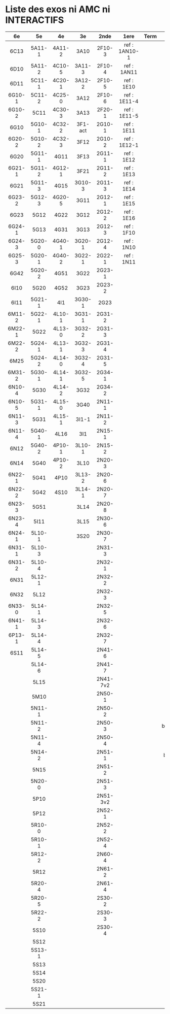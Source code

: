 # Liste des exos ni AMC ni INTERACTIFS

|6e|5e|4e|3e|2nde|1ere|Term|Reste|
|:-:|:-:|:-:|:-:|:-:|:-:|:-:|:-:|
|6C13|5A11-1|4A11-2|3A10|2F10-3|ref : 1AN10-1||MG32_3F13|
|6D10|5A11-2|4C10-5|3A11-3|2F10-4|ref : 1AN11||CM020|
|6D11|5C11-1|4C20-1|3A12-2|2F10-5|ref : 1E10||CM021|
|6G10-1|5C11-2|4C25-0|3A12|2F10-6|ref : 1E11-4||ExC100|
|6G10-2|5C11|4C30-3|3A13|2F20-1|ref : 1E11-5||HPC100|
|6G10|5G10-1|4C32-2|3F1-act|2G10-1|ref : 1E11||PEA11-1|
|6G20-2|5G10-2|4C32-3|3F12|2G10-2|ref : 1E12-1||PEA11|
|6G20|5G11-1|4G11|3F13|2G11-1|ref : 1E12||PEA12|
|6G21-1|5G11-2|4G12-1|3F21|2G11-2|ref : 1E13||PEA13|
|6G21|5G11-3|4G15|3G10-3|2G11-3|ref : 1E14||PEG20|
|6G23-2|5G12-3|4G20-5|3G11|2G12-1|ref : 1E15||PEG21|
|6G23|5G12|4G22|3G12|2G12-2|ref : 1E16||PEG22|
|6G24-1|5G13|4G31|3G13|2G12-3|ref : 1F10||PEG23|
|6G24-3|5G20-0|4G40-1|3G20-1|2G12-4|ref : 1N10||PEG24|
|6G25-3|5G20-1|4G40-2|3G22-1|2G22-1|ref : 1N11||P003|
|6G42|5G20-2|4G51|3G22|2G23-1|||P004|
|6I10|5G20|4G52|3G23|2G23-2|||P005|
|6I11|5G21-1|4I1|3G30-1|2G23|||P006|
|6M11-2|5G22-1|4L10-1|3G31-1|2G31-2|||P007|
|6M22-1|5G22|4L13-0|3G32-2|2G31-3|||P008|
|6M22-2|5G24-1|4L13-1|3G32-3|2G31-4|||P009|
|6M25|5G24-2|4L14-0|3G32-4|2G31-5|||P010|
|6M31-2|5G30-1|4L14-1|3G32-5|2G34-1|||P011|
|6N10-4|5G30|4L14-2|3G32|2G34-2|||P012|
|6N10-5|5G31-1|4L15-0|3G40|2N11-1|||P013|
|6N11-3|5G31|4L15-1|3I1-1|2N11-2|||P014|
|6N11-4|5G40-1|4L16|3I1|2N15-1|||beta2F31|
|6N12|5G40-2|4P10-1|3L10-1|2N15-2|||beta3F23|
|6N14|5G40|4P10-2|3L10|2N20-3|||beta3G15|
|6N22-1|5G41|4P10|3L13-2|2N20-6|||beta3G41|
|6N22-2|5G42|4S10|3L14-1|2N20-7|||beta3S20-1|
|6N23-3|5G51||3L14|2N20-8|||beta3s21|
|6N23-4|5I11||3L15|2N30-6|||beta4C31|
|6N24-1|5L10-1||3S20|2N30-7|||beta4G20-3|
|6N31-1|5L10-3|||2N31-3|||beta4G20-4|
|6N31-2|5L10-4|||2N32-1|||beta6C33-1|
|6N31|5L12-1|||2N32-2|||beta6test2|
|6N32|5L12|||2N32-3|||beta6test2021|
|6N33-0|5L14-1|||2N32-5|||betaAsymptotesObliques|
|6N41-1|5L14-3|||2N32-6|||betaEqCarreDansC|
|6P13-1|5L14-4|||2N32-7|||betaEqValAbs|
|6S11|5L14-5|||2N41-6|||betaEquationsLog|
||5L14-6|||2N41-7|||betaExo3d|
||5L15|||2N41-7v2|||betaExoSimpleMatthieu|
||5M10|||2N50-1|||betaModele10_simple_question-reponse|
||5N11-1|||2N50-2|||betaModele11_parametrable|
||5N11-2|||2N50-3|||betaModele20_plusieurs_types_de_questions|
||5N11-4|||2N50-4|||betaModele21_parametrables|
||5N14-2|||2N51-1|||betaModele30_constructions_géométriques|
||5N15|||2N51-2|||betaModele31_parametrables|
||5N20-0|||2N51-3|||betaModele40_tableau_proportionnalite|
||5P10|||2N51-3v2|||betaModele41_tableau_signes_variations|
||5P12|||2N52-1|||betaProbaAouB|
||5R10-0|||2N52-2|||betaProbabilites|
||5R10-1|||2N52-4|||betaPuissances|
||5R12-2|||2N60-4|||betaSpline|
||5R12|||2N61-2|||betaSys2x2CombLin|
||5R20-4|||2N61-4|||betaTracerParabole|
||5R20-5|||2S30-2|||betarotation3d|
||5R22-2|||2S30-3|||moule_a_exo_mathalea|
||5S10|||2S30-4|||moule_a_exo_mathalea2d|
||5S12||||||c3C10-2|
||5S13-1||||||c3I11|
||5S13||||||c3N10|
||5S14||||||c3N23|
||5S20||||||can6I01|
||5S21-1|||||||
||5S21|||||||
